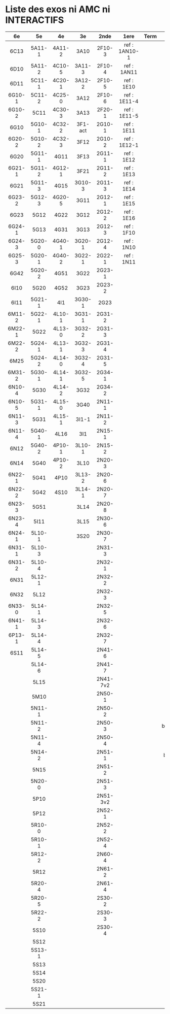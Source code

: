 # Liste des exos ni AMC ni INTERACTIFS

|6e|5e|4e|3e|2nde|1ere|Term|Reste|
|:-:|:-:|:-:|:-:|:-:|:-:|:-:|:-:|
|6C13|5A11-1|4A11-2|3A10|2F10-3|ref : 1AN10-1||MG32_3F13|
|6D10|5A11-2|4C10-5|3A11-3|2F10-4|ref : 1AN11||CM020|
|6D11|5C11-1|4C20-1|3A12-2|2F10-5|ref : 1E10||CM021|
|6G10-1|5C11-2|4C25-0|3A12|2F10-6|ref : 1E11-4||ExC100|
|6G10-2|5C11|4C30-3|3A13|2F20-1|ref : 1E11-5||HPC100|
|6G10|5G10-1|4C32-2|3F1-act|2G10-1|ref : 1E11||PEA11-1|
|6G20-2|5G10-2|4C32-3|3F12|2G10-2|ref : 1E12-1||PEA11|
|6G20|5G11-1|4G11|3F13|2G11-1|ref : 1E12||PEA12|
|6G21-1|5G11-2|4G12-1|3F21|2G11-2|ref : 1E13||PEA13|
|6G21|5G11-3|4G15|3G10-3|2G11-3|ref : 1E14||PEG20|
|6G23-2|5G12-3|4G20-5|3G11|2G12-1|ref : 1E15||PEG21|
|6G23|5G12|4G22|3G12|2G12-2|ref : 1E16||PEG22|
|6G24-1|5G13|4G31|3G13|2G12-3|ref : 1F10||PEG23|
|6G24-3|5G20-0|4G40-1|3G20-1|2G12-4|ref : 1N10||PEG24|
|6G25-3|5G20-1|4G40-2|3G22-1|2G22-1|ref : 1N11||P003|
|6G42|5G20-2|4G51|3G22|2G23-1|||P004|
|6I10|5G20|4G52|3G23|2G23-2|||P005|
|6I11|5G21-1|4I1|3G30-1|2G23|||P006|
|6M11-2|5G22-1|4L10-1|3G31-1|2G31-2|||P007|
|6M22-1|5G22|4L13-0|3G32-2|2G31-3|||P008|
|6M22-2|5G24-1|4L13-1|3G32-3|2G31-4|||P009|
|6M25|5G24-2|4L14-0|3G32-4|2G31-5|||P010|
|6M31-2|5G30-1|4L14-1|3G32-5|2G34-1|||P011|
|6N10-4|5G30|4L14-2|3G32|2G34-2|||P012|
|6N10-5|5G31-1|4L15-0|3G40|2N11-1|||P013|
|6N11-3|5G31|4L15-1|3I1-1|2N11-2|||P014|
|6N11-4|5G40-1|4L16|3I1|2N15-1|||beta2F31|
|6N12|5G40-2|4P10-1|3L10-1|2N15-2|||beta3F23|
|6N14|5G40|4P10-2|3L10|2N20-3|||beta3G15|
|6N22-1|5G41|4P10|3L13-2|2N20-6|||beta3G41|
|6N22-2|5G42|4S10|3L14-1|2N20-7|||beta3S20-1|
|6N23-3|5G51||3L14|2N20-8|||beta3s21|
|6N23-4|5I11||3L15|2N30-6|||beta4C31|
|6N24-1|5L10-1||3S20|2N30-7|||beta4G20-3|
|6N31-1|5L10-3|||2N31-3|||beta4G20-4|
|6N31-2|5L10-4|||2N32-1|||beta6C33-1|
|6N31|5L12-1|||2N32-2|||beta6test2|
|6N32|5L12|||2N32-3|||beta6test2021|
|6N33-0|5L14-1|||2N32-5|||betaAsymptotesObliques|
|6N41-1|5L14-3|||2N32-6|||betaEqCarreDansC|
|6P13-1|5L14-4|||2N32-7|||betaEqValAbs|
|6S11|5L14-5|||2N41-6|||betaEquationsLog|
||5L14-6|||2N41-7|||betaExo3d|
||5L15|||2N41-7v2|||betaExoSimpleMatthieu|
||5M10|||2N50-1|||betaModele10_simple_question-reponse|
||5N11-1|||2N50-2|||betaModele11_parametrable|
||5N11-2|||2N50-3|||betaModele20_plusieurs_types_de_questions|
||5N11-4|||2N50-4|||betaModele21_parametrables|
||5N14-2|||2N51-1|||betaModele30_constructions_géométriques|
||5N15|||2N51-2|||betaModele31_parametrables|
||5N20-0|||2N51-3|||betaModele40_tableau_proportionnalite|
||5P10|||2N51-3v2|||betaModele41_tableau_signes_variations|
||5P12|||2N52-1|||betaProbaAouB|
||5R10-0|||2N52-2|||betaProbabilites|
||5R10-1|||2N52-4|||betaPuissances|
||5R12-2|||2N60-4|||betaSpline|
||5R12|||2N61-2|||betaSys2x2CombLin|
||5R20-4|||2N61-4|||betaTracerParabole|
||5R20-5|||2S30-2|||betarotation3d|
||5R22-2|||2S30-3|||moule_a_exo_mathalea|
||5S10|||2S30-4|||moule_a_exo_mathalea2d|
||5S12||||||c3C10-2|
||5S13-1||||||c3I11|
||5S13||||||c3N10|
||5S14||||||c3N23|
||5S20||||||can6I01|
||5S21-1|||||||
||5S21|||||||
